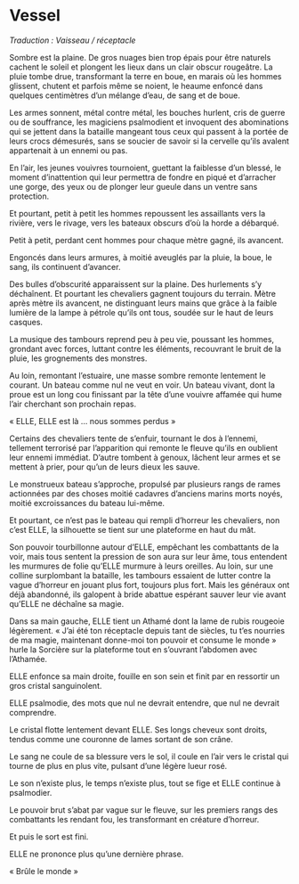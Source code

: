 # Vessel

*Traduction : Vaisseau / réceptacle*

Sombre est la plaine. De gros nuages bien trop épais pour être naturels cachent le soleil et plongent les lieux dans un clair obscur rougeâtre. La pluie tombe drue, transformant la terre en boue, en marais où les hommes glissent, chutent et parfois même se noient, le heaume enfoncé dans quelques centimètres d’un mélange d’eau, de sang et de boue.

Les armes sonnent, métal contre métal, les bouches hurlent, cris de guerre ou de souffrance, les magiciens psalmodient et invoquent des abominations qui se jettent dans la bataille mangeant tous ceux qui passent à la portée de leurs crocs démesurés, sans se soucier de savoir si la cervelle qu’ils avalent appartenait à un ennemi ou pas.

En l’air, les jeunes vouivres tournoient, guettant la faiblesse d’un blessé, le moment d’inattention qui leur permettra de fondre en piqué et d’arracher une gorge, des yeux ou de plonger leur gueule dans un ventre sans protection.

Et pourtant, petit à petit les hommes repoussent les assaillants vers la rivière, vers le rivage, vers les bateaux obscurs d’où la horde a débarqué.

Petit à petit, perdant cent hommes pour chaque mètre gagné, ils avancent.

Engoncés dans leurs armures, à moitié aveuglés par la pluie, la boue, le sang, ils continuent d’avancer.

Des bulles d’obscurité apparaissent sur la plaine. Des hurlements s’y déchaînent. Et pourtant les chevaliers gagnent toujours du terrain. Mètre après mètre ils avancent, ne distinguant leurs mains que grâce à la faible lumière de la lampe à pétrole qu’ils ont tous, soudée sur le haut de leurs casques.


La musique des tambours reprend peu à peu vie, poussant les hommes, grondant avec forces, luttant contre les éléments, recouvrant le bruit de la pluie, les grognements des monstres.

Au loin, remontant l’estuaire, une masse sombre remonte lentement le courant. Un bateau comme nul ne veut en voir. Un bateau vivant, dont la proue est un long cou finissant par la tête d’une vouivre affamée qui hume l’air cherchant son prochain repas.

« ELLE,  ELLE est là … nous sommes perdus »

Certains des chevaliers tente de s’enfuir, tournant le dos à l’ennemi, tellement terrorisé par l’apparition qui remonte le fleuve qu’ils en oublient leur ennemi immédiat. D’autre tombent à genoux, lâchent leur armes et se mettent à prier, pour qu’un de leurs dieux les sauve.

Le monstrueux bateau s’approche, propulsé par plusieurs rangs de rames actionnées par des choses moitié cadavres d’anciens marins morts noyés, moitié excroissances du bateau lui-même.

Et pourtant, ce n’est pas le bateau qui rempli d’horreur les chevaliers, non c’est ELLE, la silhouette se tient sur une plateforme en haut du mât.

Son pouvoir tourbillonne autour d’ELLE, empêchant les combattants de la voir, mais tous sentent la pression de son aura sur leur âme, tous entendent les murmures de folie qu’ELLE murmure à leurs oreilles.
Au loin, sur une colline surplombant la bataille, les tambours essaient de lutter contre la vague d’horreur en jouant plus fort, toujours plus fort. Mais les généraux ont déjà abandonné, ils galopent à bride abattue espérant sauver leur vie avant qu’ELLE ne déchaîne sa magie.

Dans sa main gauche, ELLE tient un Athamé dont la lame de rubis rougeoie légèrement.
« J’ai été ton réceptacle depuis tant de siècles, tu t’es nourries de ma magie, maintenant donne-moi ton pouvoir et consume le monde » hurle la Sorcière sur la plateforme tout en s’ouvrant l’abdomen avec l’Athamée.

ELLE enfonce sa main droite, fouille en son sein et finit par en ressortir un gros cristal sanguinolent.

ELLE psalmodie, des mots que nul ne devrait entendre, que nul ne devrait comprendre.

Le cristal flotte lentement devant ELLE. Ses longs cheveux sont droits, tendus comme une couronne de lames sortant de son crâne.

Le sang ne coule de sa blessure vers le sol, il coule en l’air vers le cristal qui tourne de plus en plus vite, pulsant d’une légère lueur rosé.

Le son n’existe plus, le temps n’existe plus, tout se fige et ELLE continue à psalmodier.

Le pouvoir brut s’abat par vague sur le fleuve, sur les premiers rangs des combattants les rendant fou, les transformant en créature d’horreur.

Et puis le sort est fini.

ELLE ne prononce plus qu’une dernière phrase.

« Brûle le monde »
